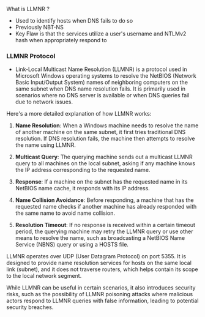 What is LLMNR ?
- Used to identify  hosts when DNS fails to do so
- Previously NBT-NS
- Key Flaw is that the services utilize a user's username and NTLMv2 hash when appropriately respond to


### LLMNR Protocol

- Link-Local Multicast Name Resolution (LLMNR) is a protocol used in Microsoft Windows operating systems to resolve the NetBIOS (Network Basic Input/Output System) names of neighboring computers on the same subnet when DNS name resolution fails. It is primarily used in scenarios where no DNS server is available or when DNS queries fail due to network issues.

Here's a more detailed explanation of how LLMNR works:

1. **Name Resolution**: When a Windows machine needs to resolve the name of another machine on the same subnet, it first tries traditional DNS resolution. If DNS resolution fails, the machine then attempts to resolve the name using LLMNR.
    
2. **Multicast Query**: The querying machine sends out a multicast LLMNR query to all machines on the local subnet, asking if any machine knows the IP address corresponding to the requested name.
    
3. **Response**: If a machine on the subnet has the requested name in its NetBIOS name cache, it responds with its IP address.
    
4. **Name Collision Avoidance**: Before responding, a machine that has the requested name checks if another machine has already responded with the same name to avoid name collision.
    
5. **Resolution Timeout**: If no response is received within a certain timeout period, the querying machine may retry the LLMNR query or use other means to resolve the name, such as broadcasting a NetBIOS Name Service (NBNS) query or using a HOSTS file.
    

LLMNR operates over UDP (User Datagram Protocol) on port 5355. It is designed to provide name resolution services for hosts on the same local link (subnet), and it does not traverse routers, which helps contain its scope to the local network segment.

While LLMNR can be useful in certain scenarios, it also introduces security risks, such as the possibility of LLMNR poisoning attacks where malicious actors respond to LLMNR queries with false information, leading to potential security breaches.

